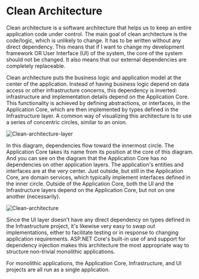 # Clean Architecture

Clean architecture is a software architecture that helps us to keep an entire application code under control. The main goal of clean architecture is the code/logic, which is unlikely to change. It has to be written without any direct dependency. This means that if I want to change my development framework OR User Interface (UI) of the system, the core of the system should not be changed. It also means that our external dependencies are completely replaceable.

Clean architecture puts the business logic and application model at the center of the application. Instead of having business logic depend on data access or other infrastructure concerns, this dependency is inverted: infrastructure and implementation details depend on the Application Core. This functionality is achieved by defining abstractions, or interfaces, in the Application Core, which are then implemented by types defined in the Infrastructure layer. A common way of visualizing this architecture is to use a series of concentric circles, similar to an onion.

![Clean-architecture-layer](https://github.com/sandeeppattath/clean-architecture/assets/7710368/d4130a1b-b81d-415b-917b-fb736b8ebb32)

In this diagram, dependencies flow toward the innermost circle. The Application Core takes its name from its position at the core of this diagram. And you can see on the diagram that the Application Core has no dependencies on other application layers. The application's entities and interfaces are at the very center. Just outside, but still in the Application Core, are domain services, which typically implement interfaces defined in the inner circle. Outside of the Application Core, both the UI and the Infrastructure layers depend on the Application Core, but not on one another (necessarily).

![Clean-architecture](https://github.com/sandeeppattath/clean-architecture/assets/7710368/1001e998-4002-4f30-841d-f625c45af0a9)

Since the UI layer doesn't have any direct dependency on types defined in the Infrastructure project, it's likewise very easy to swap out implementations, either to facilitate testing or in response to changing application requirements. ASP.NET Core's built-in use of and support for dependency injection makes this architecture the most appropriate way to structure non-trivial monolithic applications.

For monolithic applications, the Application Core, Infrastructure, and UI projects are all run as a single application.
